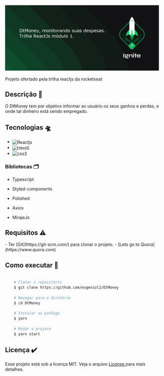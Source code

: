 <!-- <h1> 🚧README EM DESENVOLVIMENTO 🚧 </h1> -->


<h1 align="center">
  <img align="center" alt="IgniteModule1" src="https://github.com/eugeniol2/assets/blob/main/trilhaReactModulo1.png" />
</h1>


<p align="justify"> Projeto ofertado pela trilha reactjs da rocketseat </p>

<h2>Descrição 📝</h2>
<p> O DtMoney tem por objetivo informar ao usuário os seus ganhos e perdas, e onde tal dinheiro está sendo empregado.</p>


<h2>Tecnologias 🛸</h2>



<ul>
  <li><img align="center" alt="Reactjs" src="https://img.shields.io/badge/-ReactJs-61DAFB?logo=react&logoColor=white&style=plastic" /></li>
  <li><img align="center" alt="Html5" src="https://img.shields.io/badge/-HTML5-E34F26?logo=HTML5&logoColor=white&style=plastic" /></li>
  <li><img align="center" alt="css3" src="https://img.shields.io/badge/-CSS3-1572B6?logo=CSS3&logoColor=white&style=plastic" /></li>
</ul>

<h3>Bibliotecas 🗂️ </h3>
  <ul>
    <li><p> Typescript </p>
    <li><p> Styled-components </p>
    <li><p> Polished </p>
    <li><p> Axios </p>
    <li><p> MirajeJs </p>
  </ul>

<h2>Requisitos ⚠️ </h2>
- Ter [Git](https://git-scm.com/) para clonar o projeto.
- [Lets go to Quora](https://www.quora.com)



<h2> Como executar 🚀  </h2>

```bash

    # Clonar o repositório
    $ git clone https://github.com/eugeniol2/DtMoney

    # Navegar para o diretório
    $ cd DtMoney

    # Instalar as package
    $ yarn

    # Rodar o projeto
    $ yarn start
```

<h2> Licença ✔️ </h2>
Esse projeto está sob a licença MIT. Veja o arquivo <a href="https://github.com/eugeniol2/DtMoney/blob/main/LICENSE"> License </a> para mais detalhes.

##
